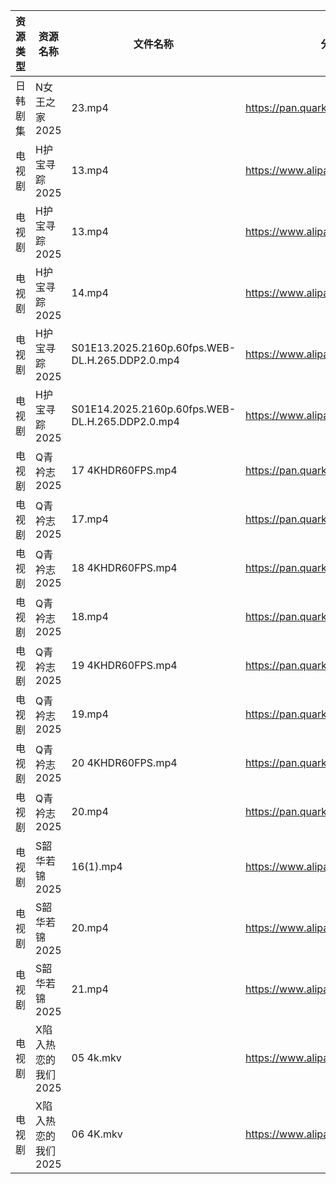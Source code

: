 | 资源类型 | 资源名称         | 文件名称                                            | 分享链接                                 | 更新时间                |
| ---- | ------------ | ----------------------------------------------- | ------------------------------------ | ------------------- |
| 日韩剧集 | N女王之家2025    | 23.mp4                                          | https://pan.quark.cn/s/a85463f38f49  | 2025-05-29 16:24:06 |
| 电视剧  | H护宝寻踪2025    | 13.mp4                                          | https://www.alipan.com/s/YPtSxQ39eiG | 2025-05-29 08:02:11 |
| 电视剧  | H护宝寻踪2025    | 13.mp4                                          | https://www.alipan.com/s/YPtSxQ39eiG | 2025-05-29 08:02:12 |
| 电视剧  | H护宝寻踪2025    | 14.mp4                                          | https://www.alipan.com/s/YPtSxQ39eiG | 2025-05-29 08:02:10 |
| 电视剧  | H护宝寻踪2025    | S01E13.2025.2160p.60fps.WEB-DL.H.265.DDP2.0.mp4 | https://www.alipan.com/s/YPtSxQ39eiG | 2025-05-29 08:02:08 |
| 电视剧  | H护宝寻踪2025    | S01E14.2025.2160p.60fps.WEB-DL.H.265.DDP2.0.mp4 | https://www.alipan.com/s/YPtSxQ39eiG | 2025-05-29 08:02:07 |
| 电视剧  | Q青衿志2025     | 17 4KHDR60FPS.mp4                               | https://pan.quark.cn/s/bdb27c64dcb3  | 2025-05-29 16:24:52 |
| 电视剧  | Q青衿志2025     | 17.mp4                                          | https://pan.quark.cn/s/bdb27c64dcb3  | 2025-05-29 16:25:17 |
| 电视剧  | Q青衿志2025     | 18 4KHDR60FPS.mp4                               | https://pan.quark.cn/s/bdb27c64dcb3  | 2025-05-29 16:24:48 |
| 电视剧  | Q青衿志2025     | 18.mp4                                          | https://pan.quark.cn/s/bdb27c64dcb3  | 2025-05-29 16:25:20 |
| 电视剧  | Q青衿志2025     | 19 4KHDR60FPS.mp4                               | https://pan.quark.cn/s/bdb27c64dcb3  | 2025-05-29 16:25:02 |
| 电视剧  | Q青衿志2025     | 19.mp4                                          | https://pan.quark.cn/s/bdb27c64dcb3  | 2025-05-29 16:25:13 |
| 电视剧  | Q青衿志2025     | 20 4KHDR60FPS.mp4                               | https://pan.quark.cn/s/bdb27c64dcb3  | 2025-05-29 16:25:05 |
| 电视剧  | Q青衿志2025     | 20.mp4                                          | https://pan.quark.cn/s/bdb27c64dcb3  | 2025-05-29 16:25:09 |
| 电视剧  | S韶华若锦2025    | 16(1).mp4                                       | https://www.alipan.com/s/AJNi5aA9aLX | 2025-05-29 19:05:43 |
| 电视剧  | S韶华若锦2025    | 20.mp4                                          | https://www.alipan.com/s/AJNi5aA9aLX | 2025-05-29 19:05:43 |
| 电视剧  | S韶华若锦2025    | 21.mp4                                          | https://www.alipan.com/s/AJNi5aA9aLX | 2025-05-29 19:05:42 |
| 电视剧  | X陷入热恋的我们2025 | 05 4k.mkv                                       | https://www.alipan.com/s/tXqE3saLfdb | 2025-05-29 19:05:56 |
| 电视剧  | X陷入热恋的我们2025 | 06 4K.mkv                                       | https://www.alipan.com/s/tXqE3saLfdb | 2025-05-29 19:05:55 |
